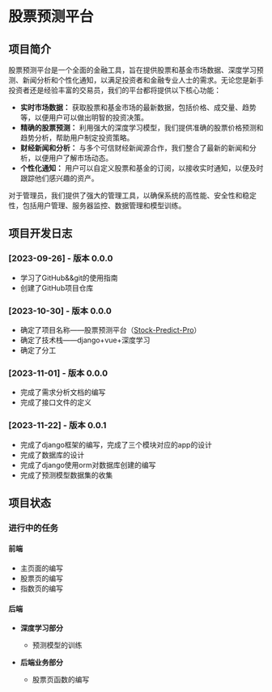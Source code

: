 # 股票预测平台

## 项目简介

股票预测平台是一个全面的金融工具，旨在提供股票和基金市场数据、深度学习预测、新闻分析和个性化通知，以满足投资者和金融专业人士的需求。无论您是新手投资者还是经验丰富的交易员，我们的平台都将提供以下核心功能：

- **实时市场数据：** 获取股票和基金市场的最新数据，包括价格、成交量、趋势等，以便用户可以做出明智的投资决策。
- **精确的股票预测：** 利用强大的深度学习模型，我们提供准确的股票价格预测和趋势分析，帮助用户制定投资策略。
- **财经新闻和分析：** 与多个可信财经新闻源合作，我们整合了最新的新闻和分析，以便用户了解市场动态。
- **个性化通知：** 用户可以自定义股票和基金的订阅，以接收实时通知，以便及时跟踪他们感兴趣的资产。

对于管理员，我们提供了强大的管理工具，以确保系统的高性能、安全性和稳定性，包括用户管理、服务器监控、数据管理和模型训练。

## 项目开发日志

### [2023-09-26] - 版本 0.0.0

- 学习了GitHub&&git的使用指南
- 创建了GitHub项目仓库

### [2023-10-30] - 版本 0.0.0

- 确定了项目名称——股票预测平台（[Stock-Predict-Pro](https://github.com/Crist1128/Stock-Predict-Pro)）
- 确定了技术栈——django+vue+深度学习
- 确定了分工

### [2023-11-01] - 版本 0.0.0

- 完成了需求分析文档的编写
- 完成了接口文件的定义

### [2023-11-22] - 版本 0.0.1

- 完成了django框架的编写，完成了三个模块对应的app的设计
- 完成了数据库的设计
- 完成了django使用orm对数据库创建的编写
- 完成了预测模型数据集的收集

## 项目状态

### 进行中的任务

#### 前端

- 主页面的编写
- 股票页的编写
- 指数页的编写

#### 后端

- **深度学习部分**
  - 预测模型的训练

- **后端业务部分**
  - 股票页函数的编写

